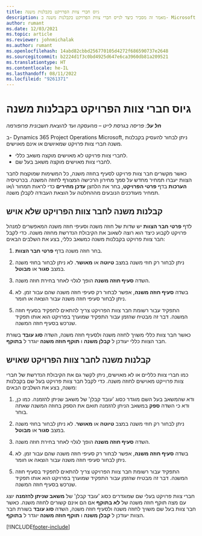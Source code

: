 ```yaml
---
title: גיוס חברי צוות הפרויקט בקבלנות משנה
description: מאמר זה מסביר כיצד לגייס חברי צוות הפרויקט בקבלנות משנה ב- Microsoft Dynamics 365 Project Operations‏.
author: rumant
ms.date: 12/03/2021
ms.topic: article
ms.reviewer: johnmichalak
ms.author: rumant
ms.openlocfilehash: 14abd82cbbd256770105d4272f686590737e2648
ms.sourcegitcommit: b2224d1f3c0bd4925d647e6ca3960db81a209521
ms.translationtype: HT
ms.contentlocale: he-IL
ms.lasthandoff: 08/11/2022
ms.locfileid: "9261371"
---
```

# <a name="subcontracting-project-team-members"></a>גיוס חברי צוות הפרויקט בקבלנות משנה

_**חל על**: פריסה בגרסת לייט – מהעסקה ועד להוצאת חשבונית פרופורמה_

ב- Dynamics 365 Project Operations‏ Microsoft, ניתן לבחור להעסיק בקבלנות משנה חברי צוות פרויקט שמאיושים או אינם מאוישים.

- לחברי צוות פרויקט לא מאוישים מוקצה משאב כללי.
- לחברי צוות מאוישים מוקצה משאב בעל שם.

כאשר מקשרים חבר צוות פרויקט לסעיף בחוזה משנה, כל המשימות שמוקצות לחבר הצוות יעברו תמחיר מחדש על סמך מחירון הרכישה המצורף לחוזה המשנה.  בכרטיסיה **הערכות** בדף **פרטי הפרויקט**, בחר את הלחצן **עדכן מחירים** כדי לראות תמחור ו/או תמחיר מעודכנים הנובעים מההחלטה על הוצאת העבודה לקבלן משנה. 

## <a name="subcontracting-an-unstaffed-project-team-member"></a>קבלנות משנה לחבר צוות הפרויקט שלא אויש
לדף **פרטי חבר הצוות** יש שדות של חוזה משנה וסעיפי חוזה משנה המאפשרים למנהל פרויקט לקבוע כיצד הוא רוצה לשאוב את הקיבולת הנדרשת מחוזה משנה. כדי לקבל חבר צוות פרויקט בקבלנות משנה כמשאב כללי, בצע את השלבים הבאים:

1.  בחר חוזה משנה בדף **פרטי חבר הצוות**.

2.  ניתן לבחור רק חוזי משנה במצב **טיוטה** או **מאושר**. לא ניתן לבחור בחוזי משנה במצב **סגור** או **מבוטל**. 

3.  השדה **סעיף חוזה משנה** הופך לגלוי לאחר בחירת חוזה משנה.

4.  בשדה **סעיף חוזה משנה**, אפשר לבחור רק סעיפי חוזה משנה שהם עבור זמן. לא ניתן לבחור סעיפי חוזה משנה עבור הוצאה או חומר.

5.  התפקיד עבור רשומת חבר צוות הפרויקט צריך להתאים לתפקיד בסעיף חוזה המשנה. דבר זה מבטיח שהזמן עבור התפקיד שמוערך בפרויקט הוא אותו תפקיד שנרכש בסעיף חוזה המשנה. 

כאשר חבר צוות כללי משויך לחוזה משנה ולסעיף חוזה משנה, השדה **סוג עובד** בשורת חבר הצוות כללי יעודכן ל **קבלן משנה** ו **תוקף חוזה משנה** יוגדר ל **בתוקף**.

## <a name="subcontracting-a-staffed-project-team-member"></a>קבלנות משנה לחבר צוות הפרויקט שאויש
כמו חברי צוות כלליים או לא מאוישים, ניתן לקשר גם את הקיבולת הנדרשת של חברי צוות פרוייקט מאוישים לחוזה משנה. כדי לקבל חבר צוות פרויקט בעל שם בקבלנות משנה, בצע את השלבים הבאים:

1.  ודא שהמשאב בעל השם מוגדר כסוג 'עובד קבלן' של משאב שניתן להזמנה. כמו כן, ודא כי השדה **ספק** במשאב הניתן להזמנה תואם את הספק בחוזה המשנה שאתה בוחר. 

2.  ניתן לבחור רק חוזי משנה במצב **טיוטה** או **מאושר**. לא ניתן לבחור בחוזי משנה במצב **סגור** או **מבוטל**. 

3.  השדה **סעיף חוזה משנה** הופך לגלוי לאחר בחירת חוזה משנה.

4.  בשדה **סעיף חוזה משנה**, אפשר לבחור רק סעיפי חוזה משנה שהם עבור זמן. לא ניתן לבחור סעיפי חוזה משנה עבור הוצאה או חומר.

5.  התפקיד עבור רשומת חבר צוות הפרויקט צריך להתאים לתפקיד בסעיף חוזה המשנה. דבר זה מבטיח שהזמן עבור התפקיד שמוערך בפרויקט הוא אותו תפקיד שנרכש בסעיף חוזה המשנה. 

חברי צוות פרויקט בעלי שם שמוגדרים כסוג 'עובד קבלן' של **משאב שניתן להזמנה** יוצג עם מצה תוקף חוזה משנה של **לא בתוקף** אם הם אינם קשורים לחוזה משנה. כאשר חבר צוות בעל שם משויך לחוזה משנה ולסעיף חוזה משנה, השדה **סוג עובד** בשורת חבר הצוות יעודכן ל **קבלן משנה** ו **תוקף חוזה משנה** יוגדר ל **בתוקף**.

[!INCLUDE[footer-include](../../includes/footer-banner.md)]
